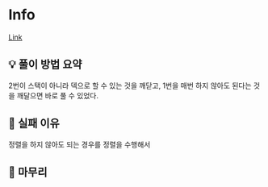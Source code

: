 # Info
[Link](https://boj.kr/26086)
## 💡 풀이 방법 요약

2번이 스택이 아니라 덱으로 할 수 있는 것을 깨닫고, 1번을 매번 하지 않아도 된다는 것을 깨달으면 바로 풀 수 있었다.

## 👀 실패 이유

정렬을 하지 않아도 되는 경우를 정렬을 수행해서

## 🙂 마무리
